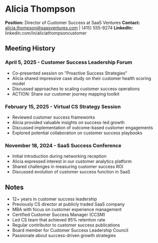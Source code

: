 # Alicia Thompson
**Position:** Director of Customer Success at SaaS Ventures
**Contact:** alicia.thompson@saasventures.com | (415) 555-9274
**LinkedIn:** linkedin.com/in/aliciathompsoncustomer

## Meeting History

### April 5, 2025 - Customer Success Leadership Forum
* Co-presented session on "Proactive Success Strategies"
* Alicia shared impressive case study on their customer health scoring model
* Discussed approaches to scaling customer success operations
* ACTION: Share our customer journey mapping toolkit

### February 15, 2025 - Virtual CS Strategy Session
* Reviewed customer success frameworks
* Alicia provided valuable insights on success-led growth
* Discussed implementation of outcome-based customer engagements
* Explored potential collaboration on customer success playbooks

### November 18, 2024 - SaaS Success Conference
* Initial introduction during networking reception
* Alicia expressed interest in our customer analytics platform
* Shared challenges in measuring customer success ROI
* Discussed evolution of customer success function in SaaS

## Notes
* 12+ years in customer success leadership
* Previously CS director at publicly traded SaaS company
* MBA with focus on customer experience management
* Certified Customer Success Manager (CCSM)
* Led CS team that achieved 95% retention rate
* Regular contributor to customer success publications
* Board member for Customer Success Leadership Council
* Passionate about success-driven growth strategies